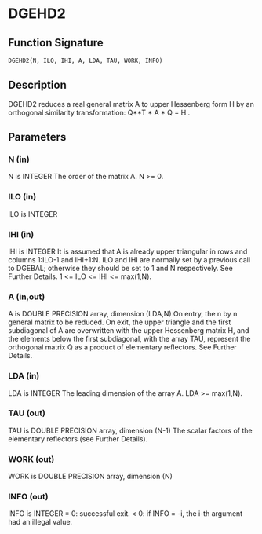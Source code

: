 # DGEHD2

## Function Signature

```fortran
DGEHD2(N, ILO, IHI, A, LDA, TAU, WORK, INFO)
```

## Description


 DGEHD2 reduces a real general matrix A to upper Hessenberg form H by
 an orthogonal similarity transformation:  Q**T * A * Q = H .

## Parameters

### N (in)

N is INTEGER The order of the matrix A. N >= 0.

### ILO (in)

ILO is INTEGER

### IHI (in)

IHI is INTEGER It is assumed that A is already upper triangular in rows and columns 1:ILO-1 and IHI+1:N. ILO and IHI are normally set by a previous call to DGEBAL; otherwise they should be set to 1 and N respectively. See Further Details. 1 <= ILO <= IHI <= max(1,N).

### A (in,out)

A is DOUBLE PRECISION array, dimension (LDA,N) On entry, the n by n general matrix to be reduced. On exit, the upper triangle and the first subdiagonal of A are overwritten with the upper Hessenberg matrix H, and the elements below the first subdiagonal, with the array TAU, represent the orthogonal matrix Q as a product of elementary reflectors. See Further Details.

### LDA (in)

LDA is INTEGER The leading dimension of the array A. LDA >= max(1,N).

### TAU (out)

TAU is DOUBLE PRECISION array, dimension (N-1) The scalar factors of the elementary reflectors (see Further Details).

### WORK (out)

WORK is DOUBLE PRECISION array, dimension (N)

### INFO (out)

INFO is INTEGER = 0: successful exit. < 0: if INFO = -i, the i-th argument had an illegal value.

